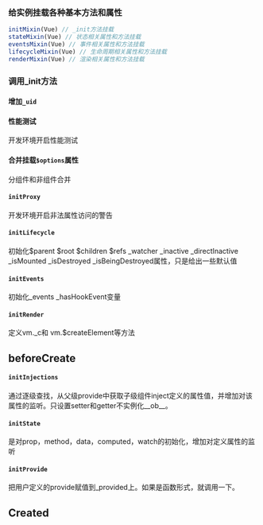 ### 给实例挂载各种基本方法和属性

```javascript
initMixin(Vue) // _init方法挂载
stateMixin(Vue) // 状态相关属性和方法挂载
eventsMixin(Vue) // 事件相关属性和方法挂载
lifecycleMixin(Vue) // 生命周期相关属性和方法挂载
renderMixin(Vue) // 渲染相关属性和方法挂载
```

### 调用_init方法

#### 增加`_uid`

#### 性能测试

开发环境开启性能测试

#### 合并挂载`$options`属性

分组件和非组件合并

#### `initProxy`

开发环境开启非法属性访问的警告

#### `initLifecycle`

初始化$parent $root $children $refs _watcher _inactive _directInactive _isMounted  _isDestroyed _isBeingDestroyed属性，只是给出一些默认值

#### `initEvents`

初始化_events _hasHookEvent变量

#### `initRender`

定义vm._c和 vm.$createElement等方法

## beforeCreate

####  `initInjections`

通过逐级查找，从父级provide中获取子级组件inject定义的属性值，并增加对该属性的监听。只设置setter和getter不实例化__ob__。

#### `initState`

是对prop，method，data，computed，watch的初始化，增加对定义属性的监听

#### `initProvide`

把用户定义的provide赋值到_provided上。如果是函数形式，就调用一下。

## Created



